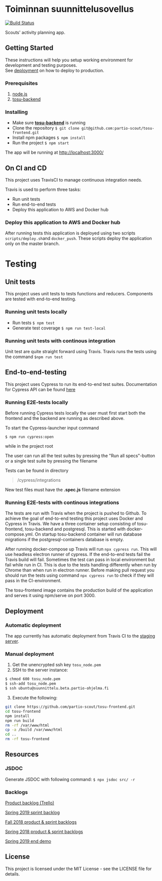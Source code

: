 # Toiminnan suunnittelusovellus

[![Build Status](https://travis-ci.org/partio-scout/tosu-frontend.svg?branch=master)](https://travis-ci.org/partio-scout/tosu-frontend)

Scouts' activity planning app.

## Getting Started

These instructions will help you setup working environment for development and testing purposes.  
See [deployment](https://github.com/partio-scout/tosu-frontend#deployment) on how to deploy to production.

### Prerequisites

1. [node.js](https://nodejs.org/en/)
2. [tosu-backend](https://github.com/partio-scout/tosu-backend-node#how-to-use)

### Installing

- Make sure [**tosu-backend**](https://github.com/partio-scout/tosu-backend-node#how-to-use) is running
- Clone the repository `$ git clone git@github.com:partio-scout/tosu-frontend.git`
- Install npm packages `$ npm install`
- Run the project `$ npm start`

The app will be running at [http://localhost:3000/](http://localhost:3000/)

## On CI and CD

This project uses TravisCI to manage continuous integration needs.

Travis is used to perform three tasks:

- Run unit tests
- Run end-to-end tests
- Deploy this application to AWS and Docker hub


### Deploy this application to AWS and Docker hub
After running tests this application is deployed
using two scripts `scripts/deploy.sh`and `docker_push`.
These scripts deploy the application only on the master branch.


# Testing

## Unit tests

This project uses unit tests to tests functions and reducers. Components are tested with end-to-end testing.

### Running unit tests locally

- Run tests `$ npm test`
- Generate test coverage `$ npm run test-local`

### Running unit tests with continous integration

Unit test are quite straight forward using Travis. Travis runs the tests using the command `$npm run test`

## End-to-end-testing

This project uses Cypress to run its end-to-end test suites. Documentation for Cypress API can be found [here](https://docs.cypress.io/api/api/table-of-contents.html)

### Running E2E-tests locally

Before running Cypress tests locally the user must first start both the frontend and the backend are running as described above. 

To start the Cypress-launcher input command
    
`$ npm run cypress:open`

while in the project root

The user can run all the test suites by pressing the "Run all specs"-button or a single test suite by pressing the filename

Tests can be found in directory 
> /cypress/integrations

New test files must have the **.spec.js** filename extension

### Running E2E-tests with continous integrations

The tests are run with Travis when the project is pushed to Github. To achieve the goal of end-to-end testing this project uses Docker and Cypress in Travis. We have a three container setup consisting of tosu-frontend, tosu-backend and postgresql. This is started with docker-compose.yml. On startup tosu-backend container will run database migrations if the postgresql-containers database is empty.

After running docker-compose up Travis will run `npx cypress run`. This will use headless electron runner of cypress. If the end-to-end tests fail the Travis build will fail.
Sometimes the test can pass in local environment but fail while run in CI. This is due to the tests handling differently when run by Chrome than when run in electron runner. Before making pull request you should run the tests using command `npx cypress run` to check if they will pass in the CI-environment.


The tosu-frontend image contains the production build of the application and serves it using npm/serve on port 3000.

## Deployment

### Automatic deployment

The app currently has automatic deployment from Travis CI to the [staging server](https://suunnittelu.beta.partio-ohjelma.fi/).

### Manual deployment

1. Get the unencrypted ssh key `tosu_node.pem`
2. SSH to the server instance:

```sh
$ chmod 600 tosu_node.pem
$ ssh-add tosu_node.pem
$ ssh ubuntu@suunnittelu.beta.partio-ohjelma.fi
```

3. Execute the following:

```sh
git clone https://github.com/partio-scout/tosu-frontend.git
cd tosu-frontend
npm install
npm run build
rm -rf /var/www/html
cp -a /build /var/www/html
cd ..
rm -rf tosu-frontend
```

## Resources
### JSDOC
Generate JSDOC with following command:
```$ npx jsdoc src/ -r```
### Backlogs

[Product backlog (Trello)](https://trello.com/b/87G4Y96t/tosu-app)

[Spring 2019 sprint backlog](https://docs.google.com/spreadsheets/d/1JXfi_ZUgXKkfvnegcy7C4KUzVWvdBlr7t2WN6icuReA/edit#gid=881218288)

[Fall 2018 product & sprint backlogs](https://docs.google.com/spreadsheets/d/1s8WgWyk6s9hXbjHSsdBv8X7MHLPGrLpprMkqOl15yBo/)

[Spring 2018 product & sprint backlogs](https://docs.google.com/spreadsheets/d/1cA-ldx-M_ppxSicxjL06BmAjhoNi5I55M5BugoUBD98/edit?usp=drivesdk)

[ Spring 2019 end demo](https://docs.google.com/presentation/d/1gM9LLixv0au1nOW7uaX4Pt0axo0ZnNi-yr2oWLkl0lQ/edit?usp=sharing)

## License

This project is licensed under the MIT License - see the LICENSE file for details.
